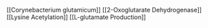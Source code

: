 [[Corynebacterium glutamicum]]
[[2-Oxoglutarate Dehydrogenase]]
[[Lysine Acetylation]]
[[L-glutamate Production]]
